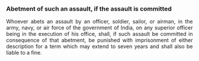 ### Abetment of such an assault, if the assault is committed
<div style="text-align: justify">

Whoever abets an assault by an officer, soldier, sailor, or airman, in the army, navy, or air force of the government of India, on any superior officer being in the execution of his office, shall, if such assault be committed in consequence of that abetment, be punished with imprisonment of either description for a term which may extend to seven years and shall also be liable to a fine.

</div>
